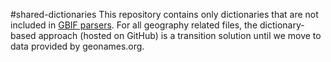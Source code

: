 #shared-dictionaries
This repository contains only dictionaries that are not included in [GBIF parsers](https://github.com/gbif/parsers).
For all geography related files, the dictionary-based approach (hosted on GitHub) is a transition solution until we move to data provided by geonames.org.

